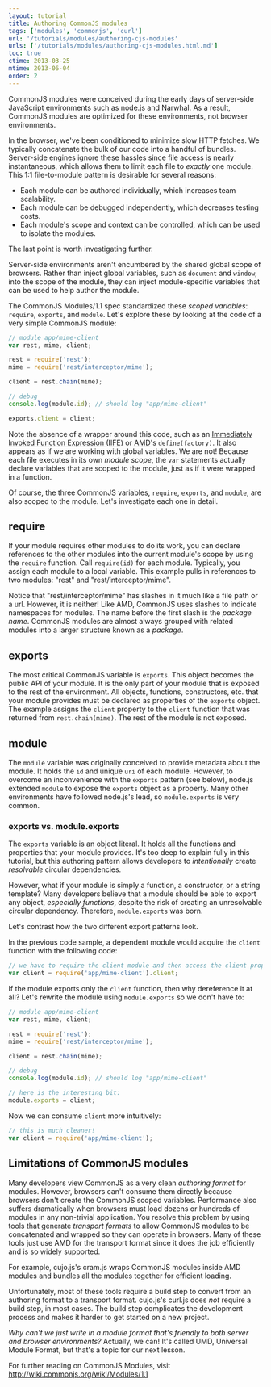 ```yaml
---
layout: tutorial
title: Authoring CommonJS modules
tags: ['modules', 'commonjs', 'curl']
url: '/tutorials/modules/authoring-cjs-modules'
urls: ['/tutorials/modules/authoring-cjs-modules.html.md']
toc: true
ctime: 2013-03-25
mtime: 2013-06-04
order: 2
---
```


CommonJS modules were conceived during the early days of server-side JavaScript environments such as node.js and Narwhal.  As a result, CommonJS modules are optimized for these environments, not browser environments.

In the browser, we've been conditioned to minimize slow HTTP fetches.  We typically concatenate the bulk of our code into a handful of bundles.  Server-side engines ignore these hassles since file access is nearly instantaneous, which allows them to limit each file to *exactly* one module.  This 1:1 file-to-module pattern is desirable for several reasons:

* Each module can be authored individually, which increases team scalability.
* Each module can be debugged independently, which decreases testing costs.
* Each module's scope and context can be controlled, which can be used to isolate the modules.

The last point is worth investigating further.

Server-side environments aren't encumbered by the shared global scope of browsers.  Rather than inject global variables, such as `document` and `window`, into the scope of the module, they can inject module-specific variables that can be used to help author the module.

The CommonJS Modules/1.1 spec standardized these *scoped variables*: `require`, `exports`, and `module`.  Let's explore these by looking at the code of a very simple CommonJS module:

```js
// module app/mime-client
var rest, mime, client;

rest = require('rest');
mime = require('rest/interceptor/mime');

client = rest.chain(mime);

// debug
console.log(module.id); // should log "app/mime-client"

exports.client = client;
```

Note the absence of a wrapper around this code, such as an [Immediately Invoked Function Expression (IIFE)](http://benalman.com/news/2010/11/immediately-invoked-function-expression/) or [AMD](./authoring-amd-modules.html.md)'s `define(factory)`.  It also appears as if we are working with global variables.  We are not!  Because each file executes in its own *module scope*, the `var` statements actually declare variables that are scoped to the module, just as if it were wrapped in a function.

Of course, the three CommonJS variables, `require`, `exports`, and `module`, are also scoped to the module.  Let's investigate each one in detail.

## require

If your module requires other modules to do its work, you can declare references to the other modules into the current module's scope by using the `require` function.  Call `require(id)` for each module.  Typically, you assign each module to a local variable.  This example pulls in references to two modules: "rest" and "rest/interceptor/mime".

Notice that "rest/interceptor/mime" has slashes in it much like a file path or a url.  However, it is neither!  Like AMD, CommonJS uses slashes to indicate namespaces for modules.  The name before the first slash is the *package name*.  CommonJS modules are almost always grouped with related modules into a larger structure known as a *package*.

## exports

The most critical CommonJS variable is `exports`.  This object becomes the public API of your module.  It is the only part of your module that is exposed to the rest of the environment.  All objects, functions, constructors, etc. that your module provides must be declared as properties of the `exports` object.  The example assigns the `client` property to the `client` function that was returned from `rest.chain(mime)`.  The rest of the module is not exposed.

## module

The `module` variable was originally conceived to provide metadata about the module.  It holds the `id` and unique `uri` of each module.  However, to overcome an inconvenience with the `exports` pattern (see below), node.js extended `module` to expose the `exports` object as a property.  Many other environments have followed node.js's lead, so `module.exports` is very common.

### exports vs. module.exports

The `exports` variable is an object literal.  It holds all the functions and properties that your module provides.  It's too deep to explain fully in this tutorial, but this authoring pattern allows developers to *intentionally* create *resolvable* circular dependencies.

However, what if your module is simply a function, a constructor, or a string template?  Many developers believe that a module should be able to export any object, *especially functions*, despite the risk of creating an unresolvable circular dependency.  Therefore, `module.exports` was born.

Let's contrast how the two different export patterns look.

In the previous code sample, a dependent module would acquire the `client` function with the following code:

```js
// we have to require the client module and then access the client property
var client = require('app/mime-client').client;
```

If the module exports only the `client` function, then why dereference it at all?  Let's rewrite the module using `module.exports` so we don't have to:

```js
// module app/mime-client
var rest, mime, client;

rest = require('rest');
mime = require('rest/interceptor/mime');

client = rest.chain(mime);

// debug
console.log(module.id); // should log "app/mime-client"

// here is the interesting bit:
module.exports = client;
```

Now we can consume `client` more intuitively:

```js
// this is much cleaner!
var client = require('app/mime-client');
```

## Limitations of CommonJS modules

Many developers view CommonJS as a very clean *authoring format* for modules.  However, browsers can't consume them directly because browsers don't create the CommonJS scoped variables.  Performance also suffers dramatically when browsers must load dozens or hundreds of modules in any non-trivial application.  You resolve this problem by using tools that generate *transport formats* to allow CommonJS modules to be concatenated and wrapped so they can operate in browsers.  Many of these tools just use AMD for the transport format since it does the job efficiently and is so widely supported.

For example, cujo.js's cram.js wraps CommonJS modules inside AMD modules and bundles all the modules together for efficient loading.

Unfortunately, most of these tools require a build step to convert from an authoring format to a transport format.  cujo.js's curl.js does *not* require a build step, in most cases.  The build step complicates the development process and makes it harder to get started on a new project.

*Why can't we just write in a module format that's friendly to both server and browser environments?*  Actually, we can!  It's called UMD, Universal Module Format, but that's a topic for our next lesson.

For further reading on CommonJS Modules, visit http://wiki.commonjs.org/wiki/Modules/1.1
